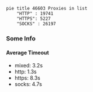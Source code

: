
```mermaid
pie title 46603 Proxies in list
    "HTTP" : 19741
    "HTTPS": 5227
    "SOCKS" : 26197
```

### Some Info
#### Average Timeout

- mixed: 3.2s
- http: 1.3s
- https: 8.3s
- socks: 4.7s